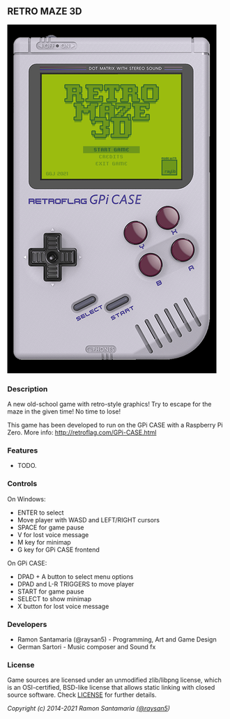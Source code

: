 ## RETRO MAZE 3D

![RETRO MAZE 3D](screenshots/screenshot000.png "RETRO MAZE 3D")

### Description

A new old-school game with retro-style graphics! Try to escape for the maze in the given time! No time to lose!

This game has been developed to run on the GPi CASE with a Raspberry Pi Zero.
More info: http://retroflag.com/GPi-CASE.html

### Features

 - TODO.

### Controls

On Windows:
 - ENTER to select
 - Move player with WASD and LEFT/RIGHT cursors
 - SPACE for game pause
 - V for lost voice message
 - M key for minimap
 - G key for GPi CASE frontend

On GPi CASE:
 - DPAD + A button to select menu options
 - DPAD and L-R TRIGGERS to move player 
 - START for game pause
 - SELECT to show minimap
 - X button for lost voice message
 
### Developers

 - Ramon Santamaria (@raysan5) - Programming, Art and Game Design
 - German Sartori - Music composer and Sound fx

### License

Game sources are licensed under an unmodified zlib/libpng license, which is an OSI-certified, BSD-like license that allows static linking with closed source software. Check [LICENSE](LICENSE) for further details.

*Copyright (c) 2014-2021 Ramon Santamaria ([@raysan5](https://twitter.com/raysan5))*